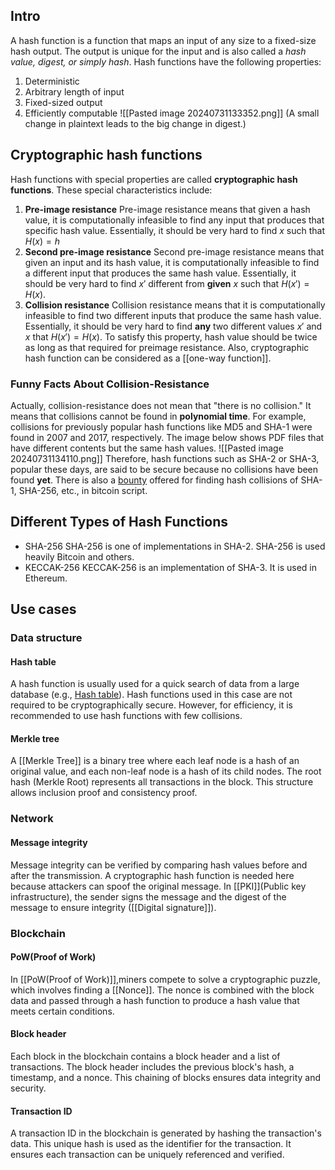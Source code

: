 ## Intro
A hash function is a function that maps an input of any size to a fixed-size hash output. The output is unique for the input and is also called a _hash value, digest, or simply hash_. Hash functions have the following properties:
1. Deterministic
2. Arbitrary length of input
3. Fixed-sized output
4. Efficiently computable
![[Pasted image 20240731133352.png]]
(A small change in plaintext leads to the big change in digest.)

## Cryptographic hash functions
Hash functions with special properties are called **cryptographic hash functions**. These special characteristics include:
1. **Pre-image resistance**
	Pre-image resistance means that given a hash value, it is computationally infeasible to find any input that produces that specific hash value. Essentially, it should be very hard to find $x$ such that $H(x)=h$
2. **Second pre-image resistance**
	Second pre-image resistance means that given an input and its hash value, it is computationally infeasible to find a different input that produces the same hash value. Essentially, it should be very hard to find $x'$ different from **given** $x$ such that $H(x') = H(x)$.
3. **Collision resistance**
	Collision resistance means that it is computationally infeasible to find two different inputs that produce the same hash value. Essentially, it should be very hard to find **any** two different values $x'$ and $x$ that $H(x') =H(x)$. To satisfy this property, hash value should be twice as long as that required for preimage resistance.
Also, cryptographic hash function can be considered as a [[one-way function]].

### Funny Facts About Collision-Resistance
Actually, collision-resistance does not mean that "there is no collision." It means that collisions cannot be found in **polynomial time**. For example, collisions for previously popular hash functions like MD5 and SHA-1 were found in 2007 and 2017, respectively. The image below shows PDF files that have different contents but the same hash values.
![[Pasted image 20240731134110.png]]
Therefore, hash functions such as SHA-2 or SHA-3, popular these days, are said to be secure because no collisions have been found **yet**.  There is also a [bounty](https://bitcointalk.org/index.php?topic=293382.0) offered for finding hash collisions of SHA-1, SHA-256, etc., in bitcoin script.

## Different Types of Hash Functions
- SHA-256
	SHA-256 is one of implementations in SHA-2. SHA-256 is used heavily Bitcoin and others.
- KECCAK-256
	KECCAK-256 is an implementation of SHA-3. It is used in Ethereum.

## Use cases
### Data structure
#### Hash table
A hash function is usually used for a quick search of data from a large database (e.g., [Hash table](https://en.wikipedia.org/wiki/Hash_table)). Hash functions used in this case are not required to be cryptographically secure. However, for efficiency, it is recommended to use hash functions with few collisions.
#### Merkle tree
A [[Merkle Tree]] is a binary tree where each leaf node is a hash of an original value, and each non-leaf node is a hash of its child nodes. The root hash (Merkle Root) represents all transactions in the block. This structure allows inclusion proof and consistency proof.

### Network
#### Message integrity
Message integrity can be verified by comparing hash values before and after the transmission. A cryptographic hash function is needed here because attackers can spoof the original message. In [[PKI]](Public key infrastructure), the sender signs the message and the digest of the message to ensure integrity ([[Digital signature]]).

### Blockchain
#### PoW(Proof of Work)
In [[PoW(Proof of Work)]],miners compete to solve a cryptographic puzzle, which involves finding a [[Nonce]]. The nonce is combined with the block data and passed through a hash function to produce a hash value that meets certain conditions.

#### Block header
Each block in the blockchain contains a block header and a list of transactions. The block header includes the previous block's hash, a timestamp, and a nonce. This chaining of blocks ensures data integrity and security.

#### Transaction ID
A transaction ID in the blockchain is generated by hashing the transaction's data. This unique hash is used as the identifier for the transaction. It ensures each transaction can be uniquely referenced and verified.
